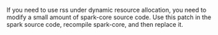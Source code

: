 If you need to use rss under dynamic resource allocation, you need to modify a small amount of spark-core source code. Use this patch in the spark source code, recompile spark-core, and then replace it.